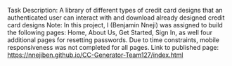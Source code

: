 Task Description: A library of different types of credit card designs that an authenticated user can interact with and download already designed credit card designs
Note: In this project, I (Benjamin Nneji) was assigned to build the following pages: Home, About Us, Get Started, Sign In, as well four additional pages for resetting passwords. Due to time constraints, mobile responsiveness was not completed for all pages.
Link to published page: https://nnejiben.github.io/CC-Generator-Team127/index.html
